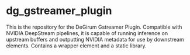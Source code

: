 # dg_gstreamer_plugin
This is the repository for the DeGirum Gstreamer Plugin.
Compatible with NVIDIA DeepStream pipelines, it is capable of running inference on upstream buffers and outputting NVIDIA metadata for use by downstream elements. Contains a wrapper element and a static library.
